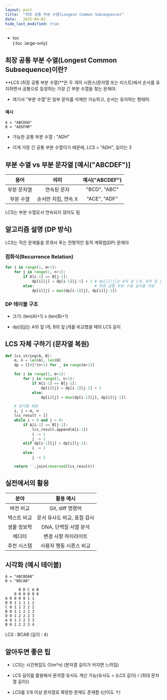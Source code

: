 ```yaml
---
layout: post
title:  "최장 공통 부분 수열(Longest Common Subsequence)"
date:   2025-04-03
hide_last_modified: true
---
```


* toc  
{:toc .large-only}

## 최장 공통 부분 수열(Longest Common Subsequence)이란?

**LCS (최장 공통 부분 수열)**은 두 개의 시퀀스(문자열 또는 리스트)에서 순서를 유지하면서 공통으로 등장하는 가장 긴 부분 수열을 찾는 문제야.

- 여기서 “부분 수열”은 일부 문자를 삭제만 가능하고, 순서는 유지하는 형태야.

#### 예시

~~~text
A = "ABCDGH"
B = "AEDFHR"
~~~

- 가능한 공통 부분 수열 : "ADH"

- 이게 가장 긴 공통 부분 수열이기 때문에, LCS = "ADH", 길이는 3

## 부분 수열 vs 부분 문자열 [예시("ABCDEF")]

| 용어 | 의미 | 예시("ABCDEF") |
|:---:|:---:|:---:|
| 부분 문자열 | 연속된 문자 | "BCD", "ABC" |
| 부분 수열 | 순서만 지킴, 연속 X | "ACE", "ADF" |

LCS는 부분 수열로서 연속되지 않아도 됨

## 알고리즘 설명 (DP 방식)

LCS는 작은 문제들을 쪼개서 푸는 전형적인 동적 계획법(DP) 문제야

### 점화식(Recurrence Relation)

~~~python
for i in range(1, m+1):
    for j in range(1, n+1):
        if A[i-1] == B[j-1]:
            dp[i][j] = dp[i-1][j-1] + 1 # dp[i][j]는 A의 앞 i개, B의 앞 j개를 비교했을 때의
        else:                           # 최장 공통 부분 수열 길이를 저장
            dp[i][j] = max(dp[i-1][j], dp[i][j-1])
~~~

### DP 테이블 구조

- 크기: (len(A)+1) x (len(B)+1)

- dp[i][j]는 A의 앞 i개, B의 앞 j개를 비교했을 때의 LCS 길이

## LCS 자체 구하기 (문자열 복원)

~~~python
def lcs_string(A, B):
    m, n = len(A), len(B)
    dp = [[0]*(n+1) for _ in range(m+1)]

    for i in range(1, m+1):
        for j in range(1, n+1):
            if A[i-1] == B[j-1]:
                dp[i][j] = dp[i-1][j-1] + 1
            else:
                dp[i][j] = max(dp[i-1][j], dp[i][j-1])

    # 문자열 복원
    i, j = m, n
    lcs_result = []
    while i > 0 and j > 0:
        if A[i-1] == B[j-1]:
            lcs_result.append(A[i-1])
            i -= 1
            j -= 1
        elif dp[i-1][j] > dp[i][j-1]:
            i -= 1
        else:
            j -= 1

    return ''.join(reversed(lcs_result))
~~~

## 실전에서의 활용

| 분야 | 활용 예시 |
|:---:|:---:|
| 버전 비교 | Git, diff 명령어 |
| 텍스트 비교 | 문서 유사도 비교, 표절 검사 |
| 생물 정보학 | DNA, 단백질 서열 분석 |
| 에디터 | 변경 사항 하이라이트 |
| 추천 시스템 | 사용자 행동 시퀸스 비교 |

## 시각화 (예시 테이블)

~~~text
A = "ABCBDAB"
B = "BDCAB"

      B D C A B
    0 0 0 0 0 0
A 0 0 0 0 1 1
B 0 1 1 1 1 2
C 0 1 1 2 2 2
B 0 1 1 2 2 3
D 0 1 2 2 2 3
A 0 1 2 2 3 3
B 0 1 2 2 3 4
~~~

LCS : BCAB (길이 : 4)

## 알아두면 좋은 팁

- LCS는 시간복잡도 O(m*n) (문자열 길이가 커지면 느려짐)

- LCS 길이를 활용해서 문자열 유사도 계산 가능(유사도 = (LCS 길이) / (최대 문자열 길이))

- LCS를 3개 이상 문자열로 확장한 문제도 존재함 (난이도 ↑)